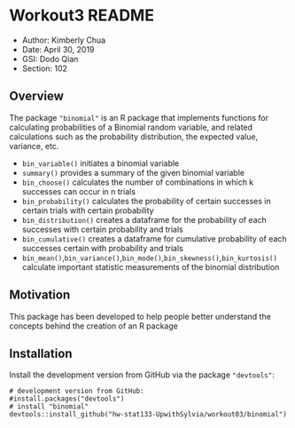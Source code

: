 # Workout3 README 

- Author: Kimberly Chua
- Date: April 30, 2019
- GSI: Dodo Qian
- Section: 102

Overview
--------

The package `"binomial"` is an R package that implements functions for calculating probabilities of a Binomial random variable, and related calculations such as the probability distribution, the expected value, variance, etc.

-   `bin_variable()` initiates a binomial variable
-   `summary()` provides a summary of the given binomial variable
-   `bin_choose()` calculates the number of combinations in which k successes can occur in n trials
-   `bin_probability()` calculates the probability of certain successes in certain trials with certain probability
-   `bin_distribution()` creates a dataframe for the probability of each successes with certain probability and trials
-   `bin_cumulative()` creates a dataframe for cumulative probability of each successes certain with probability and trials
-   `bin_mean()`,`bin_variance()`,`bin_mode()`,`bin_skewness()`,`bin_kurtosis()` calculate important statistic measurements of the binomial distribution

Motivation
----------

This package has been developed to help people better understand the concepts behind the creation of an R package

Installation
------------

Install the development version from GitHub via the package `"devtools"`:

```{r}
# development version from GitHub:
#install.packages("devtools") 
# install "binomial" 
devtools::install_github("hw-stat133-UpwithSylvia/workout03/binomial")
```
